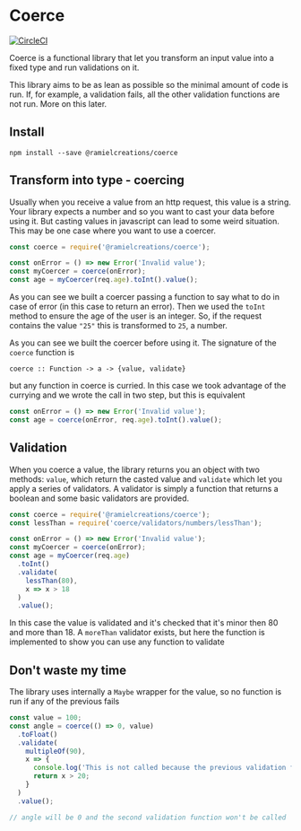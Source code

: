 # Coerce

[![CircleCI](https://circleci.com/gh/ramiel/coerce.svg?style=svg)](https://circleci.com/gh/ramiel/coerce)

Coerce is a functional library that let you transform an input value into a fixed type and run validations on it.

This library aims to be as lean as possible so the minimal amount of code is run. If, for example, a validation fails, all the other validation functions are not run. More on this later.

## Install

`npm install --save @ramielcreations/coerce`

## Transform into type - coercing

Usually when you receive a value from an http request, this value is a string. Your library expects a number and so you want to cast your data before using it. But casting values in javascript can lead to some weird situation. This may be one case where you want to use a coercer.

```js
const coerce = require('@ramielcreations/coerce');

const onError = () => new Error('Invalid value');
const myCoercer = coerce(onError);
const age = myCoercer(req.age).toInt().value();
```

As you can see we built a coercer passing a function to say what to do in case of error (in this case to return an error). Then we used the `toInt` method to ensure the age of the user is an integer. So, if the request contains the value `"25"` this is transformed to `25`, a number.

As you can see we built the coercer before using it. The signature of the `coerce` function is

`coerce :: Function -> a -> {value, validate}`

but any function in coerce is curried. In this case we took advantage of the currying and we wrote the call in two step, but this is equivalent

```js
const onError = () => new Error('Invalid value');
const age = coerce(onError, req.age).toInt().value();
```

## Validation

When you coerce a value, the library returns you an object with two methods: `value`, which return the casted value and `validate` which let you apply a series of validators.
A validator is simply a function that returns a boolean and some basic validators are provided.

```js
const coerce = require('@ramielcreations/coerce');
const lessThan = require('coerce/validators/numbers/lessThan');

const onError = () => new Error('Invalid value');
const myCoercer = coerce(onError);
const age = myCoercer(req.age)
  .toInt()
  .validate(
    lessThan(80),
    x => x > 18
  )
  .value();
```

In this case the value is validated and it's checked that it's minor then 80 and more than 18. A `moreThan` validator exists, but here the function is implemented to show you can use any function to validate

## Don't waste my time

The library uses internally a `Maybe` wrapper for the value, so no function is run if any of the previous fails

```js
const value = 100;
const angle = coerce(() => 0, value)
  .toFloat()
  .validate(
    multipleOf(90),
    x => {
      console.log('This is not called because the previous validation fails');
      return x > 20;
    }
  )
  .value();

// angle will be 0 and the second validation function won't be called
```
